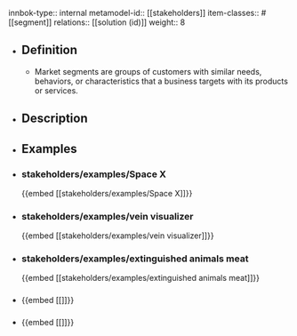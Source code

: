 innbok-type:: internal
metamodel-id:: [[stakeholders]]
item-classes:: #[[segment]]
relations:: [[solution (id)]]
weight:: 8

- ## Definition
  - Market segments are groups of customers with similar needs, behaviors, or characteristics that a business targets with its products or services.
- ## Description
- ## Examples
- ### stakeholders/examples/Space X
  {{embed [[stakeholders/examples/Space X]]}}
- ### stakeholders/examples/vein visualizer
  {{embed [[stakeholders/examples/vein visualizer]]}}
- ### stakeholders/examples/extinguished animals meat
  {{embed [[stakeholders/examples/extinguished animals meat]]}}
- ### 
  {{embed [[]]}}
- ### 
  {{embed [[]]}}


